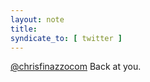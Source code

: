 ```yaml
---
layout: note
title: 
syndicate_to: [ twitter ]
---
```


<div class="h-entry">
  <p class="e-content"><a href="https://twitter.com/chrisfinazzocom">&#64;chrisfinazzocom</a> Back at you.</p>
  <a class="u-in-reply-to" href="https://twitter.com/chrisfinazzocom/status/1620443893929234433"></a>
  <a href="https://brid.gy/publish/twitter"></a>
</div>

